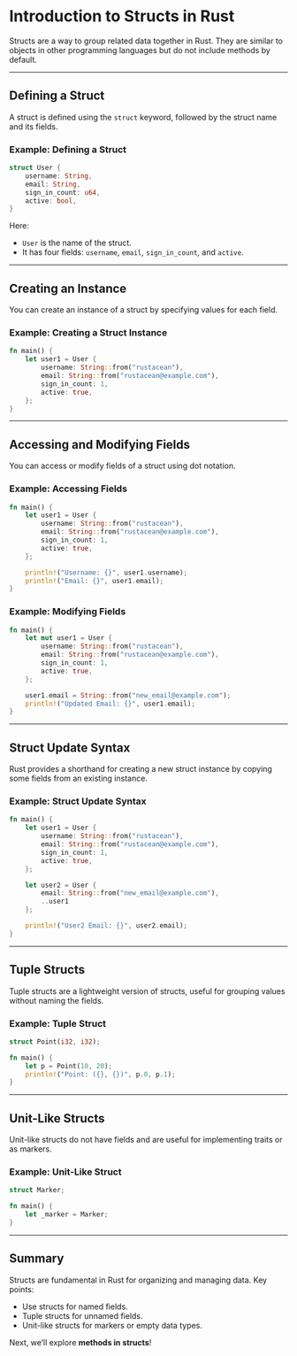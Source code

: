 # Introduction to Structs in Rust

Structs are a way to group related data together in Rust. They are similar to objects in other programming languages but do not include methods by default.

---

## Defining a Struct

A struct is defined using the `struct` keyword, followed by the struct name and its fields.

### Example: Defining a Struct

```rust
struct User {
    username: String,
    email: String,
    sign_in_count: u64,
    active: bool,
}
```

Here:

- `User` is the name of the struct.
- It has four fields: `username`, `email`, `sign_in_count`, and `active`.

---

## Creating an Instance

You can create an instance of a struct by specifying values for each field.

### Example: Creating a Struct Instance

```rust
fn main() {
    let user1 = User {
        username: String::from("rustacean"),
        email: String::from("rustacean@example.com"),
        sign_in_count: 1,
        active: true,
    };
}
```

---

## Accessing and Modifying Fields

You can access or modify fields of a struct using dot notation.

### Example: Accessing Fields

```rust
fn main() {
    let user1 = User {
        username: String::from("rustacean"),
        email: String::from("rustacean@example.com"),
        sign_in_count: 1,
        active: true,
    };

    println!("Username: {}", user1.username);
    println!("Email: {}", user1.email);
}
```

### Example: Modifying Fields

```rust
fn main() {
    let mut user1 = User {
        username: String::from("rustacean"),
        email: String::from("rustacean@example.com"),
        sign_in_count: 1,
        active: true,
    };

    user1.email = String::from("new_email@example.com");
    println!("Updated Email: {}", user1.email);
}
```

---

## Struct Update Syntax

Rust provides a shorthand for creating a new struct instance by copying some fields from an existing instance.

### Example: Struct Update Syntax

```rust
fn main() {
    let user1 = User {
        username: String::from("rustacean"),
        email: String::from("rustacean@example.com"),
        sign_in_count: 1,
        active: true,
    };

    let user2 = User {
        email: String::from("new_email@example.com"),
        ..user1
    };

    println!("User2 Email: {}", user2.email);
}
```

---

## Tuple Structs

Tuple structs are a lightweight version of structs, useful for grouping values without naming the fields.

### Example: Tuple Struct

```rust
struct Point(i32, i32);

fn main() {
    let p = Point(10, 20);
    println!("Point: ({}, {})", p.0, p.1);
}
```

---

## Unit-Like Structs

Unit-like structs do not have fields and are useful for implementing traits or as markers.

### Example: Unit-Like Struct

```rust
struct Marker;

fn main() {
    let _marker = Marker;
}
```

---

## Summary

Structs are fundamental in Rust for organizing and managing data. Key points:

- Use structs for named fields.
- Tuple structs for unnamed fields.
- Unit-like structs for markers or empty data types.

Next, we’ll explore **methods in structs**!
